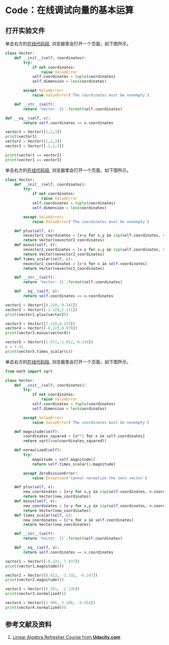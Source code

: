 ﻿# Code：在线调试向量的基本运算

## 打开实验文件

单击右方的[在线代码段](https://pythontutor.com/live.html#code=class%20Vector%3A%0A%20%20%20%20def%20__init__%28self,%20coordinates%29%3A%0A%20%20%20%20%20%20%20%20try%3A%0A%20%20%20%20%20%20%20%20%20%20%20%20if%20not%20coordinates%3A%0A%20%20%20%20%20%20%20%20%20%20%20%20%20%20%20%20raise%20ValueError%0A%20%20%20%20%20%20%20%20%20%20%20%20self.coordinates%20%3D%20tuple%28coordinates%29%0A%20%20%20%20%20%20%20%20%20%20%20%20self.dimension%20%3D%20len%28coordinates%29%0A%0A%20%20%20%20%20%20%20%20except%20ValueError%3A%0A%20%20%20%20%20%20%20%20%20%20%20%20raise%20ValueError%28'The%20coordinates%20must%20be%20nonempty'%29%0A%0A%20%20%20%20def%20__str__%28self%29%3A%0A%20%20%20%20%20%20%20%20return%20'Vector%3A%20%7B%7D'.format%28self.coordinates%29%0A%0Adef%20__eq__%28self,%20v%29%3A%0A%20%20%20%20%20%20%20%20return%20self.coordinates%20%3D%3D%20v.coordinates%0A%0Avector1%20%3D%20Vector%28%5B1,2,3%5D%29%0Aprint%28vector1%29%0Avector2%20%3D%20Vector%28%5B1,2,3%5D%29%0Avector3%20%3D%20Vector%28%5B-1,2,3%5D%29%0A%0Aprint%28vector1%20%3D%3D%20vector2%29%0Aprint%28vector1%20%3D%3D%20vector3%29&cumulative=false&curInstr=29&heapPrimitives=nevernest&mode=display&origin=opt-live.js&py=3&rawInputLstJSON=%5B%5D&textReferences=false), 浏览器里会打开一个页面，如下图所示。

```python
class Vector:
	def __init__(self, coordinates):
		try:
			if not coordinates:
				raise ValueError
			self.coordinates = tuple(coordinates)
			self.dimension = len(coordinates)

		except ValueError:
			raise ValueError('The coordinates must be nonempty')

	def __str__(self):
		return 'Vector: {}'.format(self.coordinates)

def __eq__(self, v):
		return self.coordinates == v.coordinates

vector1 = Vector([1,2,3])
print(vector1)
vector2 = Vector([1,2,3])
vector3 = Vector([-1,2,3])

print(vector1 == vector2)
print(vector1 == vector3)
```

单击右方的[在线代码段](https://pythontutor.com/live.html#code=class%20Vector%3A%0A%20%20%20%20def%20__init__%28self,%20coordinates%29%3A%0A%20%20%20%20%20%20%20%20try%3A%0A%20%20%20%20%20%20%20%20%20%20%20%20if%20not%20coordinates%3A%0A%20%20%20%20%20%20%20%20%20%20%20%20%20%20%20%20raise%20ValueError%0A%20%20%20%20%20%20%20%20%20%20%20%20self.coordinates%20%3D%20tuple%28coordinates%29%0A%20%20%20%20%20%20%20%20%20%20%20%20self.dimension%20%3D%20len%28coordinates%29%0A%0A%20%20%20%20%20%20%20%20except%20ValueError%3A%0A%20%20%20%20%20%20%20%20%20%20%20%20raise%20ValueError%28'The%20coordinates%20must%20be%20nonempty'%29%0A%0A%20%20%20%20def%20plus%28self,%20v%29%3A%0A%20%20%20%20%20%20%20%20nevector2_coordinates%20%3D%20%5Bx%2By%20for%20x,y%20in%20zip%28self.coordinates,%20v.coordinates%29%5D%0A%20%20%20%20%20%20%20%20return%20Vector%28nevector2_coordinates%29%0A%20%20%20%20def%20minus%28self,%20v%29%3A%0A%20%20%20%20%20%20%20%20nevector2_coordinates%20%3D%20%5Bx-y%20for%20x,y%20in%20zip%28self.coordinates,%20v.coordinates%29%5D%0A%20%20%20%20%20%20%20%20return%20Vector%28nevector2_coordinates%29%20%20%20%0A%20%20%20%20def%20times_scalar%28self,%20c%29%3A%0A%20%20%20%20%20%20%20%20nevector2_coordinates%20%3D%20%5Bc*x%20for%20x%20in%20self.coordinates%5D%0A%20%20%20%20%20%20%20%20return%20Vector%28nevector2_coordinates%29%20%20%20%20%20%20%20%20%20%20%20%20%20%20%20%20%20%0A%0A%20%20%20%20def%20__str__%28self%29%3A%0A%20%20%20%20%20%20%20%20return%20'Vector%3A%20%7B%7D'.format%28self.coordinates%29%0A%0A%20%20%20%20def%20__eq__%28self,%20v%29%3A%0A%20%20%20%20%20%20%20%20return%20self.coordinates%20%3D%3D%20v.coordinates%0A%0Avector1%20%3D%20Vector%28%5B8.218,-9.341%5D%29%0Avector2%20%3D%20Vector%28%5B-1.129,2.111%5D%29%0Aprint%28vector1.plus%28vector2%29%29%0A%0Avector3%20%3D%20Vector%28%5B7.119,8.215%5D%29%0Avector4%20%3D%20Vector%28%5B-8.223,0.878%5D%29%0Aprint%28vector3.minus%28vector4%29%29%0A%0Avector5%20%3D%20Vector%28%5B1.671,-1.012,-0.318%5D%29%0Ac%20%3D%207.41%0Aprint%28vector5.times_scalar%28c%29%29&cumulative=false&curInstr=95&heapPrimitives=nevernest&mode=display&origin=opt-live.js&py=3&rawInputLstJSON=%5B%5D&textReferences=false), 浏览器里会打开一个页面，如下图所示。

```python
class Vector:
	def __init__(self, coordinates):
		try:
			if not coordinates:
				raise ValueError
			self.coordinates = tuple(coordinates)
			self.dimension = len(coordinates)

		except ValueError:
			raise ValueError('The coordinates must be nonempty')

	def plus(self, v):
		nevector2_coordinates = [x+y for x,y in zip(self.coordinates, v.coordinates)]
		return Vector(nevector2_coordinates)
	def minus(self, v):
		nevector2_coordinates = [x-y for x,y in zip(self.coordinates, v.coordinates)]
		return Vector(nevector2_coordinates)   
	def times_scalar(self, c):
		nevector2_coordinates = [c*x for x in self.coordinates]
		return Vector(nevector2_coordinates)				 

	def __str__(self):
		return 'Vector: {}'.format(self.coordinates)

	def __eq__(self, v):
		return self.coordinates == v.coordinates

vector1 = Vector([8.218,-9.341])
vector2 = Vector([-1.129,2.111])
print(vector1.plus(vector2))

vector3 = Vector([7.119,8.215])
vector4 = Vector([-8.223,0.878])
print(vector3.minus(vector4))

vector5 = Vector([1.671,-1.012,-0.318])
c = 7.41
print(vector5.times_scalar(c))
```

单击右方的[在线代码段](https://pythontutor.com/live.html#code=from%20math%20import%20sqrt%0A%0Aclass%20Vector%3A%0A%20%20%20%20def%20__init__%28self,%20coordinates%29%3A%0A%20%20%20%20%20%20%20%20try%3A%0A%20%20%20%20%20%20%20%20%20%20%20%20if%20not%20coordinates%3A%0A%20%20%20%20%20%20%20%20%20%20%20%20%20%20%20%20raise%20ValueError%0A%20%20%20%20%20%20%20%20%20%20%20%20self.coordinates%20%3D%20tuple%28coordinates%29%0A%20%20%20%20%20%20%20%20%20%20%20%20self.dimension%20%3D%20len%28coordinates%29%0A%0A%20%20%20%20%20%20%20%20except%20ValueError%3A%0A%20%20%20%20%20%20%20%20%20%20%20%20raise%20ValueError%28'The%20coordinates%20must%20be%20nonempty'%29%0A%0A%20%20%20%20def%20magnitude%28self%29%3A%0A%20%20%20%20%20%20%20%20coordinates_squared%20%3D%20%5Bx**2%20for%20x%20in%20self.coordinates%5D%0A%20%20%20%20%20%20%20%20return%20sqrt%28sum%28coordinates_squared%29%29%0A%0A%20%20%20%20def%20normalized%28self%29%3A%0A%20%20%20%20%20%20%20%20try%3A%0A%20%20%20%20%20%20%20%20%20%20%20%20magnitude%20%3D%20self.magnitude%28%29%0A%20%20%20%20%20%20%20%20%20%20%20%20return%20self.times_scalar%281/magnitude%29%0A%0A%20%20%20%20%20%20%20%20except%20ZeroDivsionError%3A%0A%20%20%20%20%20%20%20%20%20%20%20%20raise%20Exception%28'Cannot%20normalize%20the%20zero%20vector'%29%20%20%20%20%20%20%20%20%20%20%20%20%0A%0A%20%20%20%20def%20plus%28self,%20v%29%3A%0A%20%20%20%20%20%20%20%20new_coordinates%20%3D%20%5Bx%2By%20for%20x,y%20in%20zip%28self.coordinates,%20v.coordinates%29%5D%0A%20%20%20%20%20%20%20%20return%20Vector%28new_coordinates%29%0A%20%20%20%20def%20minus%28self,%20v%29%3A%0A%20%20%20%20%20%20%20%20new_coordinates%20%3D%20%5Bx-y%20for%20x,y%20in%20zip%28self.coordinates,%20v.coordinates%29%5D%0A%20%20%20%20%20%20%20%20return%20Vector%28new_coordinates%29%20%20%20%0A%20%20%20%20def%20times_scalar%28self,%20c%29%3A%0A%20%20%20%20%20%20%20%20new_coordinates%20%3D%20%5Bc*x%20for%20x%20in%20self.coordinates%5D%0A%20%20%20%20%20%20%20%20return%20Vector%28new_coordinates%29%20%20%20%20%20%20%20%20%20%20%20%20%20%20%20%20%20%0A%0A%20%20%20%20def%20__str__%28self%29%3A%0A%20%20%20%20%20%20%20%20return%20'Vector%3A%20%7B%7D'.format%28self.coordinates%29%0A%0A%20%20%20%20def%20__eq__%28self,%20v%29%3A%0A%20%20%20%20%20%20%20%20return%20self.coordinates%20%3D%3D%20v.coordinates%0A%0Avector1%20%3D%20Vector%28%5B-0.221,%207.437%5D%29%0Aprint%28vector1.magnitude%28%29%29%0A%0Avector2%20%3D%20Vector%28%5B8.813,%20-1.331,%20-6.247%5D%29%0Aprint%28vector2.magnitude%28%29%29%0A%0Avector3%20%3D%20Vector%28%5B5.581,%20-2.136%5D%29%0Aprint%28vector3.normalized%28%29%29%0A%0Avector4%20%3D%20Vector%28%5B1.996,%203.108,%20-4.554%5D%29%0Aprint%28vector4.normalized%28%29%29&cumulative=false&curInstr=119&heapPrimitives=nevernest&mode=display&origin=opt-live.js&py=3&rawInputLstJSON=%5B%5D&textReferences=false), 浏览器里会打开一个页面，如下图所示。

```python
from math import sqrt

class Vector:
	def __init__(self, coordinates):
		try:
			if not coordinates:
				raise ValueError
			self.coordinates = tuple(coordinates)
			self.dimension = len(coordinates)

		except ValueError:
			raise ValueError('The coordinates must be nonempty')

	def magnitude(self):
		coordinates_squared = [x**2 for x in self.coordinates]
		return sqrt(sum(coordinates_squared))

	def normalized(self):
		try:
			magnitude = self.magnitude()
			return self.times_scalar(1/magnitude)

		except ZeroDivsionError:
			raise Exception('Cannot normalize the zero vector')			

	def plus(self, v):
		new_coordinates = [x+y for x,y in zip(self.coordinates, v.coordinates)]
		return Vector(new_coordinates)
	def minus(self, v):
		new_coordinates = [x-y for x,y in zip(self.coordinates, v.coordinates)]
		return Vector(new_coordinates)   
	def times_scalar(self, c):
		new_coordinates = [c*x for x in self.coordinates]
		return Vector(new_coordinates)				 

	def __str__(self):
		return 'Vector: {}'.format(self.coordinates)

	def __eq__(self, v):
		return self.coordinates == v.coordinates

vector1 = Vector([-0.221, 7.437])
print(vector1.magnitude())

vector2 = Vector([8.813, -1.331, -6.247])
print(vector2.magnitude())

vector3 = Vector([5.581, -2.136])
print(vector3.normalized())

vector4 = Vector([1.996, 3.108, -4.554])
print(vector4.normalized())
```

## 参考文献及资料

1. [Linear Algebra Refresher Course from **Udacity.com**](https://classroom.udacity.com/courses/ud953/lessons/4374471116/concepts/45834932630923)